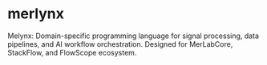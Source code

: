 # merlynx
Melynx: Domain-specific programming language for signal processing, data pipelines, and AI workflow orchestration.   Designed for MerLabCore, StackFlow, and FlowScope ecosystem.
